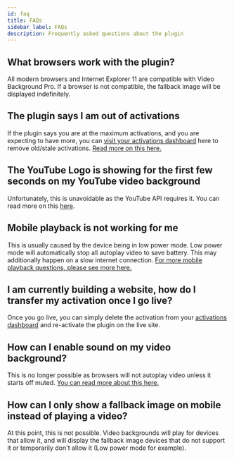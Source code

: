 ```yaml
---
id: faq
title: FAQs
sidebar_label: FAQs
description: Frequently asked questions about the plugin
---
```


## What browsers work with the plugin?

All modern browsers and Internet Explorer 11 are compatible with Video Background Pro. If a browser is not compatible, the fallback image will be displayed indefinitely.

## The plugin says I am out of activations

If the plugin says you are at the maximum activations, and you are expecting to have more, you can [visit your activations dashboard](https://pushlabs.co/my-account/my-api-keys/) here to remove old/stale activations. [Read more on this here.](/video-background-pro/troubleshooting/activation-issues)

## The YouTube Logo is showing for the first few seconds on my YouTube video background

Unfortunately, this is unavoidable as the YouTube API requires it. You can read more on this [here](/video-background-pro/troubleshooting/youtube-playback-issues).

## Mobile playback is not working for me

This is usually caused by the device being in low power mode. Low power mode will automatically stop all autoplay video to save battery. This may additionally happen on a slow internet connection. [For more mobile playback questions, please see more here.](/video-background-pro/troubleshooting/mobile-playback-issues)

## I am currently building a website, how do I transfer my activation once I go live?

Once you go live, you can simply delete the activation from your [activations dashboard](https://pushlabs.co/my-account/my-api-keys/) and re-activate the plugin on the live site.

## How can I enable sound on my video background?

This is no longer possible as browsers will not autoplay video unless it starts off muted. [You can read more about this here.](/video-background-pro/troubleshooting/auto-playback-with-audio-issues)

## How can I only show a fallback image on mobile instead of playing a video?

At this point, this is not possible. Video backgrounds will play for devices that allow it, and will display the fallback image devices that do not support it or temporarily don't allow it (Low power mode for example).
